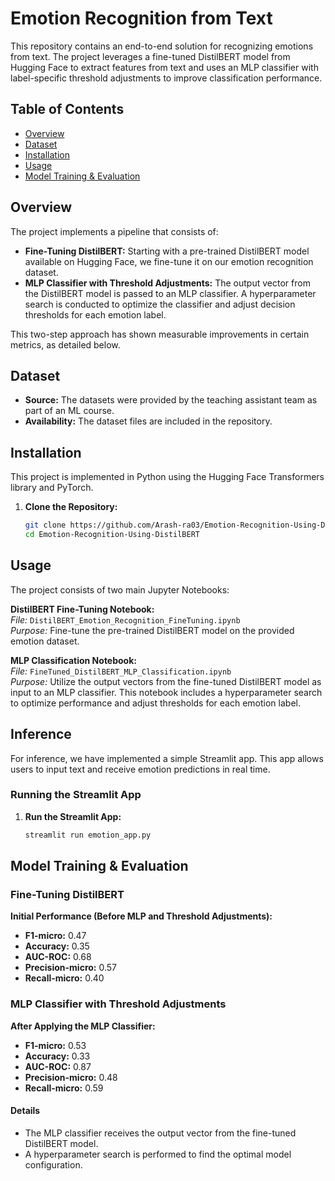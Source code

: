 # Emotion Recognition from Text

This repository contains an end-to-end solution for recognizing emotions from text. The project leverages a fine-tuned DistilBERT model from Hugging Face to extract features from text and uses an MLP classifier with label-specific threshold adjustments to improve classification performance.

## Table of Contents

- [Overview](#overview)
- [Dataset](#dataset)
- [Installation](#installation)
- [Usage](#usage)
- [Model Training & Evaluation](#model-training--evaluation)

## Overview

The project implements a pipeline that consists of:

- **Fine-Tuning DistilBERT:** Starting with a pre-trained DistilBERT model available on Hugging Face, we fine-tune it on our emotion recognition dataset.
- **MLP Classifier with Threshold Adjustments:** The output vector from the DistilBERT model is passed to an MLP classifier. A hyperparameter search is conducted to optimize the classifier and adjust decision thresholds for each emotion label.

This two-step approach has shown measurable improvements in certain metrics, as detailed below.

## Dataset

- **Source:** The datasets were provided by the teaching assistant team as part of an ML course.
- **Availability:** The dataset files are included in the repository.

## Installation

This project is implemented in Python using the Hugging Face Transformers library and PyTorch.

1. **Clone the Repository:**

   ```bash
   git clone https://github.com/Arash-ra03/Emotion-Recognition-Using-DistilBERT.git
   cd Emotion-Recognition-Using-DistilBERT

## Usage

The project consists of two main Jupyter Notebooks:

**DistilBERT Fine-Tuning Notebook:**  
*File:* `DistilBERT_Emotion_Recognition_FineTuning.ipynb`  
*Purpose:* Fine-tune the pre-trained DistilBERT model on the provided emotion dataset.

**MLP Classification Notebook:**  
*File:* `FineTuned_DistilBERT_MLP_Classification.ipynb`  
*Purpose:* Utilize the output vectors from the fine-tuned DistilBERT model as input to an MLP classifier. This notebook includes a hyperparameter search to optimize performance and adjust thresholds for each emotion label.


## Inference

For inference, we have implemented a simple Streamlit app. This app allows users to input text and receive emotion predictions in real time.

### Running the Streamlit App

1. **Run the Streamlit App:**

   ```bash
   streamlit run emotion_app.py

## Model Training & Evaluation

### Fine-Tuning DistilBERT

**Initial Performance (Before MLP and Threshold Adjustments):**

- **F1-micro:** 0.47  
- **Accuracy:** 0.35  
- **AUC-ROC:** 0.68  
- **Precision-micro:** 0.57  
- **Recall-micro:** 0.40  

### MLP Classifier with Threshold Adjustments

**After Applying the MLP Classifier:**

- **F1-micro:** 0.53  
- **Accuracy:** 0.33  
- **AUC-ROC:** 0.87  
- **Precision-micro:** 0.48  
- **Recall-micro:** 0.59  

#### Details

- The MLP classifier receives the output vector from the fine-tuned DistilBERT model.
- A hyperparameter search is performed to find the optimal model configuration.




